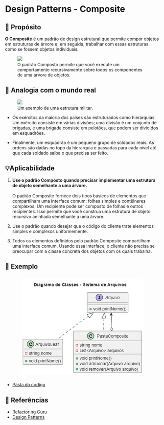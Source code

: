 # Design Patterns - Composite

## 💬 Propósito
**O Composite** é um padrão de design estrutural que permite compor objetos em estruturas de árvore e, em seguida, trabalhar com essas estruturas como se fossem objetos individuais.

<figure>
<img src="https://refactoring.guru/images/patterns/content/composite/composite.png">
<figcaption> O padrão Composto permite que você execute um comportamento recursivamente sobre todos os componentes de uma árvore de objetos. </figcaption>

</figure>

## 🚗 Analogia com o mundo real
<figure>
    <img src="https://refactoring.guru/images/patterns/diagrams/composite/live-example.png"> <br>
    <figcaption>Um exemplo de uma estrutura militar.</figcaption>
</figure>

- Os exércitos da maioria dos países são estruturados como hierarquias. Um exército consiste em várias divisões; uma divisão é um conjunto de brigadas, e uma brigada consiste em pelotões, que podem ser divididos em esquadrões. 
  
- Finalmente, um esquadrão é um pequeno grupo de soldados reais. As ordens são dadas no topo da hierarquia e passadas para cada nível até que cada soldado saiba o que precisa ser feito.

## 💡Aplicabilidade

1. <strong> Use o padrão Composto quando precisar implementar uma estrutura de objeto semelhante a uma árvore.</strong><br><br>
O padrão Composite fornece dois tipos básicos de elementos que compartilham uma interface comum: folhas simples e contêineres complexos. Um recipiente pode ser composto de folhas e outros recipientes. Isso permite que você construa uma estrutura de objeto recursivo aninhada semelhante a uma árvore.

2. Use o padrão quando desejar que o código do cliente trate elementos simples e complexos uniformemente.
   
3. Todos os elementos definidos pelo padrão Composite compartilham uma interface comum. Usando essa interface, o cliente não precisa se preocupar com a classe concreta dos objetos com os quais trabalha.

## 🎥 Exemplo
<section align="center">
  <img src="./diagramas/diagramaComposite.png" style="vertical-align:top; align:center; display:inline-flex; padding: 10px;"></img>
</section>

- <a href="./codigos">Pasta do código</a>

## 📌 Referências
- <a href="https://refactoring.guru/refactoring/catalog">Refactoring Guru</a>
- <a href="https://refactoring.guru/design-patterns/catalog">Design Patterns</a>
<!--- https://refactoring.guru/pt-br/design-patterns/catalog ->
